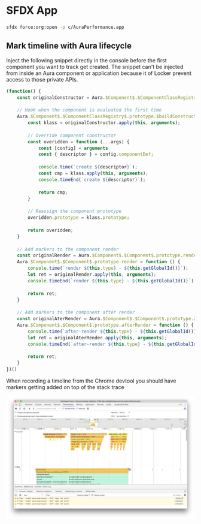 # SFDX  App

```sh
sfdx force:org:open -p c/AuraPerformance.app
```

## Mark timeline with Aura lifecycle

Inject the following snippet directly in the console before the first component you want to track get created. The snippet can't be injected from inside an Aura component or application because it of Locker prevent access to those private APIs.

```js
(function() {
    const originalConstructor = Aura.$Component$.$ComponentClassRegistry$.prototype.$buildConstructor$;
    
    // Hook when the component is evaluated the first time
    Aura.$Component$.$ComponentClassRegistry$.prototype.$buildConstructor$ = function() {
        const klass = originalConstructor.apply(this, arguments);
    
        // Override component constructor
        const overidden = function (...args) {
            const [config] = arguments
            const { descriptor } = config.componentDef;

            console.time(`create ${descriptor}`);
            const cmp = klass.apply(this, arguments);
            console.timeEnd(`create ${descriptor}`);

            return cmp;
        }

        // Reassign the component prototype
        overidden.prototype = klass.prototype;

        return overidden;
    }

    // Add markers to the component render
    const originalRender = Aura.$Component$.$Component$.prototype.render;
    Aura.$Component$.$Component$.prototype.render = function () {
        console.time(`render ${this.type} - ${this.getGlobalId()}`);
        let ret = originalRender.apply(this, arguments);
        console.timeEnd(`render ${this.type} - ${this.getGlobalId()}`);   

        return ret;
    }

    // Add markers to the component after render
    const originalAterRender = Aura.$Component$.$Component$.prototype.afterRender;
    Aura.$Component$.$Component$.prototype.afterRender = function () {
        console.time(`after-render ${this.type} - ${this.getGlobalId()}`);
        let ret = originalAterRender.apply(this, arguments);
        console.timeEnd(`after-render ${this.type} - ${this.getGlobalId()}`);   

        return ret;
    }
})()
```

When recording a timeline from the Chrome devtool you should have markers getting added on top of the stack trace

![marker-snippet screenshot](/assets/marker-snippet.png?raw=true)

